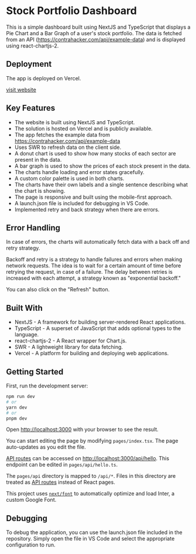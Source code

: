 # Stock Portfolio Dashboard

This is a simple dashboard built using NextJS and TypeScript that displays a Pie Chart and a Bar Graph of a user's stock portfolio. The data is fetched from an API (https://contrahacker.com/api/example-data) and is displayed using react-chartjs-2.

## Deployment

The app is deployed on Vercel.

[visit website](https://react-and-charts.vercel.app/)

## Key Features

- The website is built using NextJS and TypeScript.
- The solution is hosted on Vercel and is publicly available.
- The app fetches the example data from https://contrahacker.com/api/example-data
- Uses SWR to refresh data on the client side.
- A donut chart is used to show how many stocks of each sector are present in the data.
- A bar graph is used to show the prices of each stock present in the data.
- The charts handle loading and error states gracefully.
- A custom color palette is used in both charts.
- The charts have their own labels and a single sentence describing what the chart is showing.
- The page is responsive and built using the mobile-first approach.
- A launch.json file is included for debugging in VS Code.
- Implemented retry and back strategy when there are errors.

## Error Handling

In case of errors, the charts will automatically fetch data with a back off and retry strategy.

Backoff and retry is a strategy to handle failures and errors when making network requests. The idea is to wait for a certain amount of time before retrying the request, in case of a failure. The delay between retries is increased with each attempt, a strategy known as "exponential backoff."

You can also click on the "Refresh" button.

## Built With

- NextJS - A framework for building server-rendered React applications.
- TypeScript - A superset of JavaScript that adds optional types to the language.
- react-chartjs-2 - A React wrapper for Chart.js.
- SWR - A lightweight library for data fetching.
- Vercel - A platform for building and deploying web applications.

## Getting Started

First, run the development server:

```bash
npm run dev
# or
yarn dev
# or
pnpm dev
```

Open [http://localhost:3000](http://localhost:3000) with your browser to see the result.

You can start editing the page by modifying `pages/index.tsx`. The page auto-updates as you edit the file.

[API routes](https://nextjs.org/docs/api-routes/introduction) can be accessed on [http://localhost:3000/api/hello](http://localhost:3000/api/hello). This endpoint can be edited in `pages/api/hello.ts`.

The `pages/api` directory is mapped to `/api/*`. Files in this directory are treated as [API routes](https://nextjs.org/docs/api-routes/introduction) instead of React pages.

This project uses [`next/font`](https://nextjs.org/docs/basic-features/font-optimization) to automatically optimize and load Inter, a custom Google Font.

## Debugging

To debug the application, you can use the launch.json file included in the repository. Simply open the file in VS Code and select the appropriate configuration to run.
